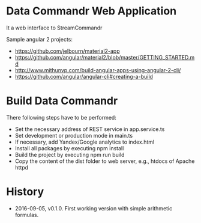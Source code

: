 # Data Commandr Web Application

It a web interface to StreamCommandr

Sample angular 2 projects: 
* https://github.com/jelbourn/material2-app
* https://github.com/angular/material2/blob/master/GETTING_STARTED.md
* http://www.mithunvp.com/build-angular-apps-using-angular-2-cli/
* https://github.com/angular/angular-cli#creating-a-build

# Build Data Commandr

There following steps have to be performed:
* Set the necessary address of REST service in app.service.ts
* Set development or production mode in main.ts
* If necessary, add Yandex/Google analytics to index.html
* Install all packages by executing npm install
* Build the project by executing npm run build 
* Copy the content of the dist folder to web server, e.g., htdocs of Apache httpd 

# History

* 2016-09-05, v0.1.0. First working version with simple arithmetic formulas.
